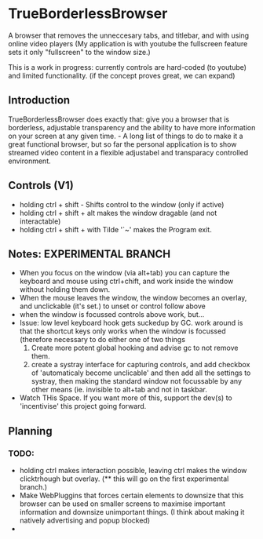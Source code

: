 <div>
    <h1>TrueBorderlessBrowser</h1>
    <p>A browser that removes the unneccesary tabs, and titlebar, and with using online video players (My application is
        with youtube the fullscreen feature sets it only "fullscreen" to the window size.) </p>
    <p>This is a work in progress: currently controls are hard-coded (to youtube) and limited functionality. (if the
        concept proves great, we can expand) </p>
</div>
<div>
    <h2>Introduction</h2>
    <p>TrueBorderlessBrowser does exactly that: give you a browser that is borderless, adjustable transparency and the
        ability to have more information on your screen at any given time. - A long list of things to do to make it a
        great functional browser, but so far the personal application is to show streamed video content in a flexible
        adjustabel and transparacy controlled environment.</p>
</div>
<div>
    <h2>Controls (V1)</h2>
    <ul>
        <li>holding ctrl + shift - Shifts control to the window (only if active)</li>
        <li>holding ctrl + shift + alt makes the window dragable (and not interactable) </li>
        <li>holding ctrl + shift + with Tilde '`~' makes the Program exit.</li>
    </ul>
    <h2>Notes: EXPERIMENTAL BRANCH</h2>
    <ul>
    <li>When you focus on the window (via alt+tab) you can capture the keyboard and mouse using ctrl+chift, and work inside the window without holding them down. </li>
    <li>When the mouse leaves the window, the window becomes an overlay, and unclickable (it's set.) to unset or control follow above </li>
    <li>when the window is focussed controls above work, but... </li>
    <li>Issue: low level keyboard hook gets suckedup by GC. work around is that the shortcut keys only works when the window is focussed (therefore necessary to do either one of two things <ol><li>Create more potent global hooking and advise gc to not remove them.</li><li>create a systray interface for capturing controls, and add checkbox of 'automaticaly become unclicable' and then add all the settings to systray, then making the standard window not focussable by any other means (ie. invisible to alt+tab and not in taskbar.</li></ol></li>
        <li>Watch THis Space. If you want more of this, support the dev(s) to 'incentivise' this project going forward.
        </li>
    </ul>
    <h2>Planning</h2>
    <h3>TODO:</h3>
    <ul>
        <li>holding ctrl makes interaction possible, leaving ctrl makes the window clicktrhough but overlay. (** this
            will go on the first experimental branch.)</li>
        <li>Make WebPluggins that forces certain elements to downsize that this browser can be used on smaller screens
            to maximise important information and downsize unimportant things. (I think about making it natively
            advertising and popup blocked)
        </li>
        <li></li>
    </ul>
</div>
